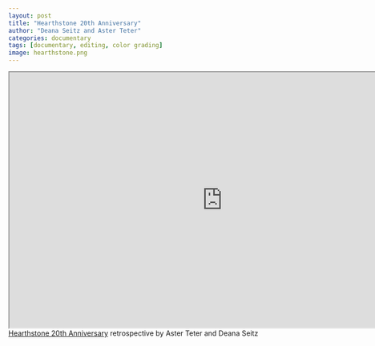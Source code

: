 ```yaml
---
layout: post
title: "Hearthstone 20th Anniversary"
author: "Deana Seitz and Aster Teter"
categories: documentary
tags: [documentary, editing, color grading]
image: hearthstone.png
---
```


<iframe src="https://drive.google.com/file/d/1n5e2w9rCUvk76ulP-WNJaaXP35vLmKIH/preview" width="850" height="512" allow="autoplay"></iframe>



<div style=" ">    
  <a href="https://drive.google.com/file/d/1n5e2w9rCUvk76ulP-WNJaaXP35vLmKIH/view?usp=sharing">Hearthstone 20th Anniversary</a>  retrospective by Aster Teter and Deana Seitz 
  <!-- more links here -->
</div>